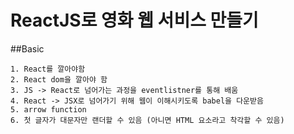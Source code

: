 # ReactJS로 영화 웹 서비스 만들기

##Basic

```
1. React를 깔아야함
2. React dom을 깔아야 함
3. JS -> React로 넘어가는 과정을 eventlistner를 통해 배움
4. React -> JSX로 넘어가기 위해 웹이 이해시키도록 babel을 다운받음
5. arrow function
6. 첫 글자가 대문자만 랜더할 수 있음 (아니면 HTML 요소라고 착각할 수 있음)
```
